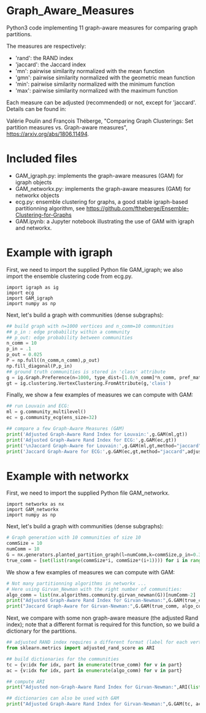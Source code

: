 # Graph_Aware_Measures
Python3 code implementing 11 graph-aware measures for comparing graph partitions.

The measures are respectively:
* 'rand': the RAND index
* 'jaccard': the Jaccard index
* 'mn': pairwise similarity normalized with the mean function
* 'gmn': pairwise similarity normalized with the geometric mean function
* 'min': pairwise similarity normalized with the minimum function
* 'max': pairwise similarity normalized with the maximum function

Each measure can be adjusted (recommended) or not, except for 'jaccard'.
Details can be found in: 

Valérie Poulin and François Théberge, "Comparing Graph Clusterings: Set partition measures vs. Graph-aware measures", https://arxiv.org/abs/1806.11494.

# Included files

* GAM_igraph.py: implements the graph-aware measures (GAM) for igraph objects
* GAM_networkx.py: implements the graph-aware measures (GAM) for networkx objects
* ecg.py: ensemble clustering for graphs, a good stable igraph-based partitionning algorithm, see https://github.com/ftheberge/Ensemble-Clustering-for-Graphs
* GAM.ipynb: a Jupyter notebook illustrating the use of GAM with igraph and networkx.

# Example with igraph

First, we need to import the supplied Python file GAM_igraph; we also import the ensemble clustering code from ecg.py.

```pyhon
import igraph as ig
import ecg
import GAM_igraph
import numpy as np
```

Next, let's build a graph with communities (dense subgraphs):

```python
## build graph with n=1000 vertices and n_comm=10 communities
## p_in : edge probability within a community
## p_out: edge probability between communities
n_comm = 10
p_in = .1
p_out = 0.025
P = np.full((n_comm,n_comm),p_out)
np.fill_diagonal(P,p_in)
## ground truth communities is stored in 'class' attribute
g = ig.Graph.Preference(n=1000, type_dist=[1.0/n_comm]*n_comm, pref_matrix=P.tolist(), attribute='class')
gt = ig.clustering.VertexClustering.FromAttribute(g,'class')
```

Finally, we show a few examples of measures we can compute with GAM:

```python
## run Louvain and ECG:
ml = g.community_multilevel()
ec = g.community_ecg(ens_size=32)

## compare a few Graph-Aware Measures (GAM)
print('Adjusted Graph-Aware Rand Index for Louvain:',g.GAM(ml,gt))
print('Adjusted Graph-Aware Rand Index for ECG:',g.GAM(ec,gt))
print('\nJaccard Graph-Aware for Louvain:',g.GAM(ml,gt,method="jaccard",adjusted=False))
print('Jaccard Graph-Aware for ECG:',g.GAM(ec,gt,method="jaccard",adjusted=False))
```

# Example with networkx

First, we need to import the supplied Python file GAM_networkx.

```pyhon
import networkx as nx
import GAM_networkx
import numpy as np
```

Next, let's build a graph with communities (dense subgraphs):

```python
# Graph generation with 10 communities of size 10
commSize = 10
numComm = 10
G = nx.generators.planted_partition_graph(l=numComm,k=commSize,p_in=0.3,p_out=0.025)
true_comm = [set(list(range(commSize*i, commSize*(i+1)))) for i in range(numComm)]
```

We show a few examples of measures we can compute with GAM:

```python
# Not many partitionning algorithms in networkx ...
# Here using Girvan_Newman with the right number of communities:
algo_comm = list(nx.algorithms.community.girvan_newman(G))[numComm-2]
print("Adjusted Graph-Aware Rand Index for Girvan-Newman:",G.GAM(true_comm, algo_comm))
print("Jaccard Graph-Aware for Girvan-Newman:",G.GAM(true_comm, algo_comm, method="jaccard",adjusted=False))
```

Next, we compare with some non graph-aware measure (the adjusted Rand index); note that a different format is required for this function, so we build a dictionary for the partitions.

```python
## adjusted RAND index requires a different format (label for each vertex)
from sklearn.metrics import adjusted_rand_score as ARI

## build dictionaries for the communities
tc = {v:idx for idx, part in enumerate(true_comm) for v in part}
ac = {v:idx for idx, part in enumerate(algo_comm) for v in part}

## compute ARI
print("Adjusted non-Graph-Aware Rand Index for Girvan-Newman:",ARI(list(tc.values()), list(ac.values())))

## dictionaries can also be used with GAM
print("Adjusted Graph-Aware Rand Index for Girvan-Newman:",G.GAM(tc, ac))
```

